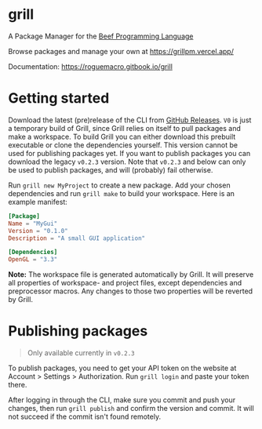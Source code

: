 # grill

A Package Manager for the [Beef Programming Language](https://github.com/beefytech/Beef)

Browse packages and manage your own at https://grillpm.vercel.app/

Documentation: https://roguemacro.gitbook.io/grill

# Getting started

Download the latest (pre)release of the CLI from [GitHub Releases](https://github.com/RogueMacro/grill/releases). `V0` is just a temporary build of Grill, since Grill relies on itself to pull packages and make a workspace. To build Grill you can either download this prebuilt executable or clone the dependencies yourself. This version cannot be used for publishing packages yet. If you want to publish packages you can download the legacy `v0.2.3` version. Note that `v0.2.3` and below can only be used to publish packages, and will (probably) fail otherwise.

Run `grill new MyProject` to create a new package. Add your chosen dependencies and run `grill make` to build your workspace. Here is an example manifest:

```toml
[Package]
Name = "MyGui"
Version = "0.1.0"
Description = "A small GUI application"

[Dependencies]
OpenGL = "3.3"
```

**Note:** The workspace file is generated automatically by Grill. It will preserve all properties of workspace- and project files, except dependencies and preprocessor macros. Any changes to those two properties will be reverted by Grill.

# Publishing packages

> Only available currently in `v0.2.3`

To publish packages, you need to get your API token on the website at Account > Settings > Authorization.
Run `grill login` and paste your token there.

After logging in through the CLI, make sure you commit and push your changes, then run `grill publish` and confirm the version and commit. It will not succeed if the commit isn't found remotely.
